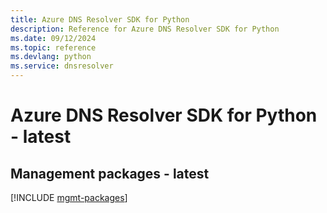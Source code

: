 ```yaml
---
title: Azure DNS Resolver SDK for Python
description: Reference for Azure DNS Resolver SDK for Python
ms.date: 09/12/2024
ms.topic: reference
ms.devlang: python
ms.service: dnsresolver
---
```

# Azure DNS Resolver SDK for Python - latest

## Management packages - latest
[!INCLUDE [mgmt-packages](dns-resolver-mgmt-index.md)]